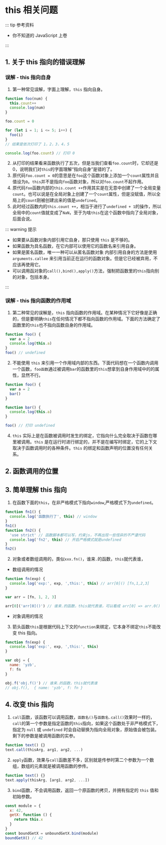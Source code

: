 # this 相关问题

::: tip 参考资料

- 你不知道的 JavaScript 上卷

:::

## 1. 关于 this 指向的错误理解

### 误解 - this 指向自身

1. 第一种常见误解，字面上理解，`this` 指向自身。

```js
function foo(num) {
  this.count++
  console.log(num)
}

foo.count = 0

for (let i = 1; i <= 5; i++) {
  foo(i)
}
// 结果是依次打印了 1，2，3，4，5

console.log(foo.count) // 打印 0
```

2. 从打印的结果看来函数执行了五次，但是当我们查看`foo.count`时，它却还是 0，说明我们对`this`的字面理解“指向自身”是错的了。
3. 原代码`foo.count = 0`的意思是在`foo`这个函数对象上添加一个`count`属性并且值设为`0`。`this`并不是指向`foo`函数对象，所以对`foo.count`不起作用。
4. 原代码`foo`函数内部的`this.count ++`作用其实是在无意中创建了一个全局变量`count`。也可以说是在全局对象上创建了一个`count`属性，但是没赋值，所以全局上的`count`刚被创建出来的值是`undefined`。
5. 此时经过函数内的`this.count ++`，相当于进行了`undefined + 1`的操作，所以全局中的`count`值就变成了`NaN`，至于为啥`this`在这个函数中指向了全局对象，后面会说。

::: warning 提示

- 如果要从函数对象内部引用它自身，那只使用 `this` 是不够的。
- 如果函数为具名函数，在它内部可以使用它的函数名来引用自身。
- 如果是匿名函数，唯一一种可以从匿名函数对象 内部引用自身的方法是使用 `arguments.callee` 来引用当前正在运行的函数对象。但是它已经被弃用，不应该再使用它。
- 可以调用函对象的`call(),bind(),apply()`方法，强制把函数里的`this`指向别的对象，包括本身。

:::

### 误解 - this 指向函数的作用域

1. 第二种常见的误解是，`this` 指向函数的作用域。在某种情况下它好像是正确的，但是要明确`this`在任何情况下都不指向函数的作用域。下面的方法确定了函数里的`this`也不指向函数自身的作用域。

```js
function foo() {
  var a = 2
  console.log(this.a)
}
foo() // undefined
```

2. 不能使用 `this` 来引用一个作用域内部的东西。下面代码想在一个函数内调用一个函数，`foo函数`通过被调用`bar`的函数里的`this`想拿到自身作用域中的的属性，显然不行。

```js
function foo() {
  var a = 2
  bar()
}

function bar() {
  console.log(this.a)
}

foo() // 打印 undefined
```

4. `this` 实际上是在函数被调用时发生的绑定，它指向什么完全取决于函数在哪里被调用。`this` 是在运行时进行绑定的，并不是在编写时绑定，它的上下文取决于函数调用时的各种条件。`this` 的绑定和函数声明的位置没有任何关系。

## 2. 函数调用的位置

## 3. 简单理解 this 指向

1.  在函数下面的`this`，在非严格模式下指向`window`,严格模式下为`undefined`。

```js
function fn1() {
  console.log('函数执行了', this) // window
}
fn1()
function fn2() {
  'use strict' // 函数脚本都可以写，约束js，不再出现一些怪异的不严谨代码
  console.log('fn2', this) // 开启严格模式就是undefined
}
fn2()
```

2. 对象或者数组调用的，类似`xxx.fn()`，谁来`.`的函数，`this`就代表谁，

- 数组调用的情况

```js
function fn(exp) {
  console.log('exp:', exp, ',this:', this) // arr[0]() [fn,1,2,3]
}

var arr = [fn, 1, 2, 3]

arr[0]('arr[0]()') // 谁来.的函数，this就代表谁，可以看成 arr[0] => arr.0()
```

- 对象调用的情况

3. 箭头函数`this`是根据代码上下文的`function`来绑定，它本身不绑定`this`不能改变 this 指向。

```js
function fn(exp) {
  console.log('exp:', exp, ',this:', this)
}

var obj = {
  name: 'yzb',
  f: fn
}

obj.f('obj.f()') // 谁来.的函数，this就代表谁
// obj.f(),  { name: 'yzb', f: fn }
```

## 4. 改变 this 指向

1. `call`函数，该函数可以调用函数，`函数名()`与`函数名.call()`效果时一样的，`call`的第一个参数是指定函数的`this`指向，如果这个函数处于非严格模式下，指定为 `null` 或 `undefined` 时会自动替换为指向全局对象，原始值会被包装。剩下的参数是被调用函数的实参。

```js
function text() {}
text.call(thisArg, arg1, arg2, ...)
```

2. `apply`函数，效果与`call`函数差不多，区别就是传参时第二个参数为一个数组，数组的元素就是被调用函数的参传。

```js
function text() {}
text.apply(thisArg, [arg1, arg2, ...])
```

3. `bind`函数，不会调用函数，返回一个原函数的拷贝，并拥有指定的 `this` 值和初始参数。

```js
const module = {
  x: 42,
  getX: function () {
    return this.x
  }
}
const boundGetX = unboundGetX.bind(module)
boundGetX() // 42
```
